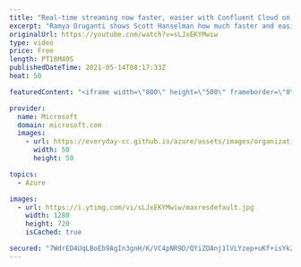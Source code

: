 ```yaml
---
title: "Real-time streaming now faster, easier with Confluent Cloud on Azure | Azure Friday"
excerpt: "Ramya Oruganti shows Scott Hanselman how much faster and easier it is to provision Confluent Cloud resources directly from Azure.  Ramya also shows a real-time search use case demo that leverages Azure Database for MySQL, RediSearch, Azure Spring Cloud, and Confluent Cloud on Azure.  0:00 – Introduction"
originalUrl: https://youtube.com/watch?v=sLJxEKYMwiw
type: video
price: Free
length: PT18M40S
publishedDateTime: 2021-05-14T08:17:33Z
heat: 50

featuredContent: "<iframe width=\"800\" height=\"500\" frameborder=\"0\" src=\"https://www.youtube.com/embed/sLJxEKYMwiw\" allow=\"accelerometer; autoplay; encrypted-media; gyroscope; picture-in-picture\" allowfullscreen></iframe>"

provider:
  name: Microsoft
  domain: microsoft.com
  images:
    - url: https://everyday-cc.github.io/azure/assets/images/organizations/microsoft.com-50x50.jpg
      width: 50
      height: 50

topics:
  - Azure

images:
  - url: https://i.ytimg.com/vi/sLJxEKYMwiw/maxresdefault.jpg
    width: 1280
    height: 720
    isCached: true

secured: "7WdrED4UqLBoEb9AgIn3gnH/K/VC4pNR9D/QYiZOAnj1lVLYzep+uKf+isYk2OsyNl+0t+tDtrBNwCHXTE98w2qtryp+E4P8h1N6/sw52gPInQCANVg8ur4cPr+ss21p2q/FwGJPitXpbrtLWuc9ADJB077sV+Dw0i1gtM5gL78KPavW0o2K4Ujq1HPuGH+gph0qzX3wKhGbmITRa4q9vnKXLJdNSrlxV4dTKg1R3lSJYoBK6xNeWpVbK/bD1gYNU01fUd+rZT5+nIS368MeiY4HtH7g/mCif3t4ccsBDZAy/rhKvMUdgRmewoxuEd6Cdoyv9Ol5HHiDz2gFx0EALrI/VSW9kYjIbQ4zcOfdL99aOWHoRwWe96OOMh8zzBUkqRmIBIzBlYNcMJ1tHUwAgNhKKiReDORguk7zvTrUeRE=;Qt2o2ILSoKhCOXTl9iOksQ=="
---
```


